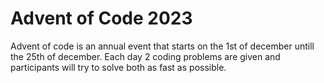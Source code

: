 # Advent of Code 2023

Advent of code is an annual event that starts on the 1st of december untill the 25th of december. Each day 2 coding problems are given and participants will try to solve both as fast as possible.